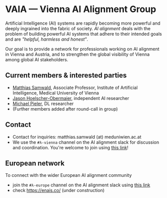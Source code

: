 # VAIA — Vienna AI Alignment Group

Artificial Intelligence (AI) systems are rapidly becoming more powerful and deeply ingrained into the fabric of society. _AI alignment_ deals with the problem of building powerful AI systems that adhere to their intended goals and are _"helpful, harmless and honest"_. 

Our goal is to provide a network for professionals working on AI alignment in Vienna and Austria, and to strengthen the global visibility of Vienna among global AI stakeholders.

## Current members & interested parties
 * [Matthias Samwald](https://samwald.info/), Associate Professor, Institute of Artificial Intelligence, Medical University of Vienna
 * [Jason Hoelscher-Obermaier](https://github.com/jas-ho), independent AI researcher
 * [Michael Pieler](https://github.com/MicPie), DL researcher
 * (Further members added after round-call in group)

## Contact
 * Contact for inquiries: matthias.samwald (at) meduniwien.ac.at
 * We use the `#λ-vienna` channel on the AI alignment slack for discussion and coordination. You're welcome to join using [this link](https://join.slack.com/share/enQtNDgyMjU5Nzg4ODA1NS05OTBlZTNiMDA0NDIyZThkNWE1MWI2Y2ExNjA0NzY3ODU5ZDMzM2UxZjhjOGFkNWNlNjAzZWEwYmUxNzk2MDcy)!

## European network
To connect with the wider European AI alignment community
 * join the `#λ-europe` channel on the AI alignment slack using [this link](https://join.slack.com/share/enQtNDgzOTYwMTM3MDQ1Mi0zYTgyNzhmMTI0ODkwZGU5NjQ3ODJhYzMxOTNlY2E0NmNlYzRhODc4YWQ0M2NhMzY5NzRjNWEzMWQ2NjMzOWNm)
 * check https://enais.co/ (under construction)
